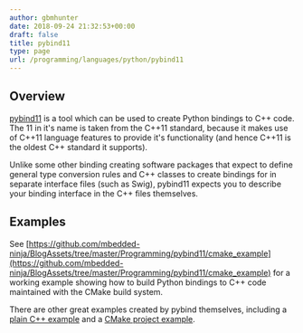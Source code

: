 ```yaml
---
author: gbmhunter
date: 2018-09-24 21:32:53+00:00
draft: false
title: pybind11
type: page
url: /programming/languages/python/pybind11
---
```


## Overview

[pybind11](https://github.com/pybind/pybind11) is a tool which can be used to create Python bindings to C++ code. The 11 in it's name is taken from the C++11 standard, because it makes use of C++11 language features to provide it's functionality (and hence C++11 is the oldest C++ standard it supports).

Unlike some other binding creating software packages that expect to define general type conversion rules and C++ classes to create bindings for in separate interface files (such as Swig), pybind11 expects you to describe your binding interface in the C++ files themselves.

## Examples

See [https://github.com/mbedded-ninja/BlogAssets/tree/master/Programming/pybind11/cmake_example](https://github.com/mbedded-ninja/BlogAssets/tree/master/Programming/pybind11/cmake_example) for a working example showing how to build Python bindings to C++ code maintained with the CMake build system.

There are other great examples created by pybind themselves, including a [plain C++ example](https://github.com/pybind/python_example) and a [CMake project example](https://github.com/pybind/cmake_example).
